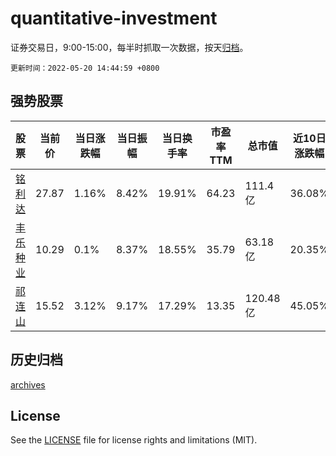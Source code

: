 # quantitative-investment

证券交易日，9:00-15:00，每半时抓取一次数据，按天[归档](archives)。

`更新时间：2022-05-20 14:44:59 +0800`

## 强势股票

|股票|当前价|当日涨跌幅|当日振幅|当日换手率|市盈率TTM|总市值|近10日涨跌幅|
|----|----|----|----|----|----|----|----|
|[铭利达](https://xueqiu.com/S/SZ301268)|27.87|1.16%|8.42%|19.91%|64.23|111.4亿|36.08%|
|[丰乐种业](https://xueqiu.com/S/SZ000713)|10.29|0.1%|8.37%|18.55%|35.79|63.18亿|20.35%|
|[祁连山](https://xueqiu.com/S/SH600720)|15.52|3.12%|9.17%|17.29%|13.35|120.48亿|45.05%|

## 历史归档

[archives](archives)

## License

See the [LICENSE](LICENSE) file for license rights and limitations (MIT).
